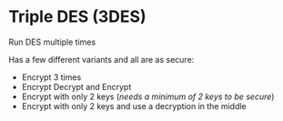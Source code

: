 # Triple DES (3DES)
Run DES multiple times

Has a few different variants and all are as secure: 

- Encrypt 3 times
- Encrypt Decrypt and Encrypt
- Encrypt with only 2 keys (_needs a minimum of 2 keys to be secure_)
- Encrypt with only 2 keys and use a decryption in the middle
